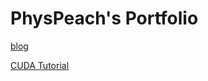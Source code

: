 # PhysPeach's Portfolio

[blog](./https://physpeach.com)

[CUDA Tutorial](./https://physpeach.github.io/cuda-tutorial)